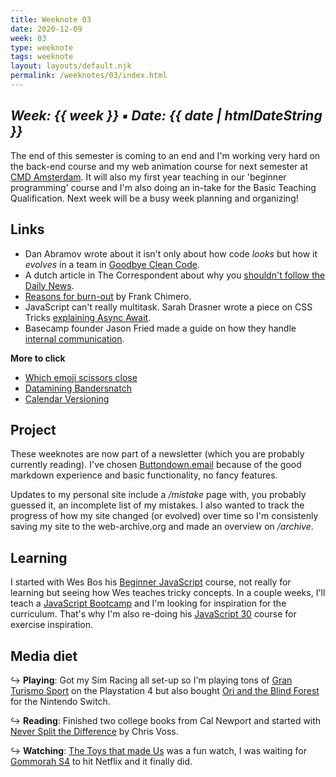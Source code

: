 ```yaml
---
title: Weeknote 03
date: 2020-12-09
week: 03
type: weeknote
tags: weeknote
layout: layouts/default.njk
permalink: /weeknotes/03/index.html
---
```


*Week: {{ week }} ▪ Date: {{ date | htmlDateString }}*
---

The end of this semester is coming to an end and I'm working very hard on the back-end course and my web animation course for next semester at [CMD Amsterdam][cmd]. It will also my first year teaching in our 'beginner programming' course and I'm also doing an in-take for the Basic Teaching Qualification. Next week will be a busy week planning and organizing!

## Links

* Dan Abramov wrote about it isn't only about how code _looks_ but how it _evolves_ in a team in [Goodbye Clean Code][clean]. 
* A dutch article in The Correspondent about why you [shouldn't follow the Daily News][news].
* [Reasons for burn-out][burn] by Frank Chimero.
* JavaScript can't really multitask. Sarah Drasner wrote a piece on CSS Tricks [explaining Async Await][async].
* Basecamp founder Jason Fried made a guide on how they handle [internal communication][guide].

**More to click**
* [Which emoji scissors close][scissors]
* [Datamining Bandersnatch][data]
* [Calendar Versioning][version]

## Project

These weeknotes are now part of a newsletter (which you are probably currently reading). I've chosen [Buttondown.email][buttondown] because of the good markdown experience and basic functionality, no fancy features.

Updates to my personal site include a _/mistake_ page with, you probably guessed it, an incomplete list of my mistakes. I also wanted to track the progress of how my site changed (or evolved) over time so I'm consistenly saving my site to the web-archive.org and made an overview on _/archive_.

## Learning

I started with Wes Bos his [Beginner JavaScript][beginner] course, not really for learning but seeing how Wes teaches tricky concepts. In a couple weeks, I'll teach a [JavaScript Bootcamp][bootcamp] and I'm looking for inspiration for the curriculum. That's why I'm also re-doing his [JavaScript 30][30] course for exercise inspiration.

## Media diet

↪ **Playing**: Got my Sim Racing all set-up so I'm playing tons of [Gran Turismo Sport][gt] on the Playstation 4 but also bought [Ori and the Blind Forest][ori] for the Nintendo Switch.

↪ **Reading**: Finished two college books from Cal Newport and started with [Never Split the Difference][split] by Chris Voss.

↪ **Watching**: [The Toys that made Us][toys] was a fun watch, I was waiting for [Gommorah S4][gom] to hit Netflix and it finally did.

[beginner]: https://beginnerjavascript.com/
[30]: https://javascript30.com/
[bootcamp]: https://github.com/cmda-bt/js-bootcamp-19-20
[buttondown]: https://buttondown.email/bejoistic
[cmd]: https://www.cmd-amsterdam.nl/english/

[clean]: https://overreacted.io/goodbye-clean-code/
[news]: https://decorrespondent.nl/10724/sinds-2010-volg-ik-geen-nieuws-meer-het-maakt-me-gelukkiger-dan-ooit/16468856483772-4c5fca7a
[burn]: https://frankchimero.com/blog/2020/burnout-list/
[async]: https://css-tricks.com/understanding-async-await/
[guide]: https://basecamp.com/guides/how-we-communicate

[scissors]: https://wh0.github.io/2020/01/02/scissors.html
[data]: https://blog.thecybershadow.net/2019/08/02/datamining-bandersnatch/
[version]: https://calver.org/

[gt]: https://www.gran-turismo.com/us/products/gtsport/
[ori]: https://www.nintendo.com/games/detail/ori-and-the-blind-forest-definitive-edition-switch/
[toys]: https://www.imdb.com/title/tt7053920/
[gom]: https://www.imdb.com/title/tt2049116/?ref_=nv_sr_srsg_0
[split]:https://www.goodreads.com/book/show/26156469-never-split-the-difference
